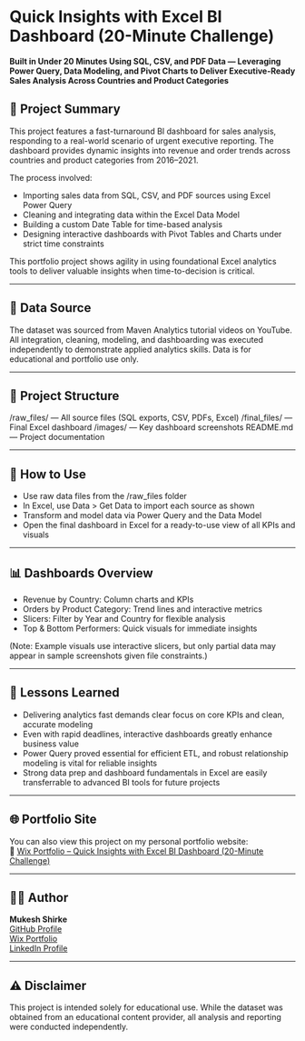 # Quick Insights with Excel BI Dashboard (20-Minute Challenge)
**Built in Under 20 Minutes Using SQL, CSV, and PDF Data — Leveraging Power Query, Data Modeling, and Pivot Charts to Deliver Executive-Ready Sales Analysis Across Countries and Product Categories**

## 📄 Project Summary

This project features a fast-turnaround BI dashboard for sales analysis, responding to a real-world scenario of urgent executive reporting. The dashboard provides dynamic insights into revenue and order trends across countries and product categories from 2016–2021.

The process involved:
- Importing sales data from SQL, CSV, and PDF sources using Excel Power Query
- Cleaning and integrating data within the Excel Data Model
- Building a custom Date Table for time-based analysis
- Designing interactive dashboards with Pivot Tables and Charts under strict time constraints

This portfolio project shows agility in using foundational Excel analytics tools to deliver valuable insights when time-to-decision is critical.

---

## 📂 Data Source

The dataset was sourced from Maven Analytics tutorial videos on YouTube. All integration, cleaning, modeling, and dashboarding was executed independently to demonstrate applied analytics skills. Data is for educational and portfolio use only.

---

## 📁 Project Structure

/raw_files/ — All source files (SQL exports, CSV, PDFs, Excel)
/final_files/ — Final Excel dashboard
/images/ — Key dashboard screenshots
README.md — Project documentation

---

## 🚀 How to Use

- Use raw data files from the /raw_files folder
- In Excel, use Data > Get Data to import each source as shown
- Transform and model data via Power Query and the Data Model
- Open the final dashboard in Excel for a ready-to-use view of all KPIs and visuals
  
---

## 📊 Dashboards Overview

- Revenue by Country: Column charts and KPIs
- Orders by Product Category: Trend lines and interactive metrics
- Slicers: Filter by Year and Country for flexible analysis
- Top & Bottom Performers: Quick visuals for immediate insights

(Note: Example visuals use interactive slicers, but only partial data may appear in sample screenshots given file constraints.)

---

## 🧠 Lessons Learned

- Delivering analytics fast demands clear focus on core KPIs and clean, accurate modeling
- Even with rapid deadlines, interactive dashboards greatly enhance business value
- Power Query proved essential for efficient ETL, and robust relationship modeling is vital for reliable insights
- Strong data prep and dashboard fundamentals in Excel are easily transferrable to advanced BI tools for future projects

---

## 🌐 Portfolio Site

You can also view this project on my personal portfolio website:  
🔗 [Wix Portfolio – Quick Insights with Excel BI Dashboard (20-Minute Challenge)](https://mukeshshirke12.wixsite.com/mukeshfolio/post/excel-bi-dashboard-within-20-minutes)

---

## 👨‍💻 Author

**Mukesh Shirke**  
[GitHub Profile](https://github.com/MukeshTheAnalyst)  
[Wix Portfolio](https://mukeshshirke12.wixsite.com/mukeshfolio)  
[LinkedIn Profile](https://www.linkedin.com/in/mukeshshirke/)

---

## ⚠️ Disclaimer

This project is intended solely for educational use. While the dataset was obtained from an educational content provider, all analysis and reporting were conducted independently.
